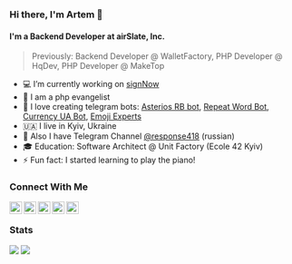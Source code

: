 ### Hi there, I'm Artem 👋

#### I'm a Backend Developer at airSlate, Inc.
> Previously: Backend Developer @ WalletFactory, PHP Developer @ HqDev, PHP Developer @ MakeTop

- 💻 I’m currently working on [signNow](https://signNow.com)
- 👾 I am a php evangelist
- 🎱 I love creating telegram bots: [Asterios RB bot][asterios], [Repeat Word Bot][repeat], [Currency UA Bot][currency], [Emoji Experts][emoji]
- 🇺🇦 I live in Kyiv, Ukraine
- 📝 Also I have Telegram Channel [@response418][channel] (russian)
- 🎓 Education: Software Architect @ Unit Factory (Ecole 42 Kyiv)
- ⚡ Fun fact: I started learning to play the piano!

### Connect With Me

[<img align="left" alt="omentes | Telegram" width="22px" src="https://cdn.jsdelivr.net/npm/simple-icons@v3/icons/telegram.svg" />][telegram]
[<img align="left" alt="setnemo | Twitter" width="22px" src="https://cdn.jsdelivr.net/npm/simple-icons@v3/icons/twitter.svg" />][twitter]
[<img align="left" alt="omentes | Instagram" width="22px" src="https://cdn.jsdelivr.net/npm/simple-icons@v3/icons/instagram.svg" />][instagram]
[<img align="left" alt="omentes | LinkedIn" width="22px" src="https://cdn.jsdelivr.net/npm/simple-icons@v3/icons/linkedin.svg" />][linkedin]
[<img align="left" alt="omentes | Habr" width="22px" src="http://www.userlogos.org/files/logos/give/Habrahabr1.png" />][habr]
<br />

### Stats

![](https://github.com/omentes/github-stats/blob/master/generated/overview.svg)
![](https://github.com/omentes/github-stats/blob/master/generated/languages.svg)


[asterios]: https://t.me/AsteriosRBbot
[repeat]: https://t.me/RepeatWordBot
[currency]: https://t.me/CurrencyUA_Bot
[emoji]: https://t.me/emoji_experts_bot
[channel]: https://t.me/response418
[telegram]: https://t.me/omentes
[twitter]: https://twitter.com/setnemo
[instagram]: https://instagram.com/omentes_ua
[linkedin]: https://linkedin.com/in/omentes
[habr]: https://habr.com/ru/users/setnemo/
